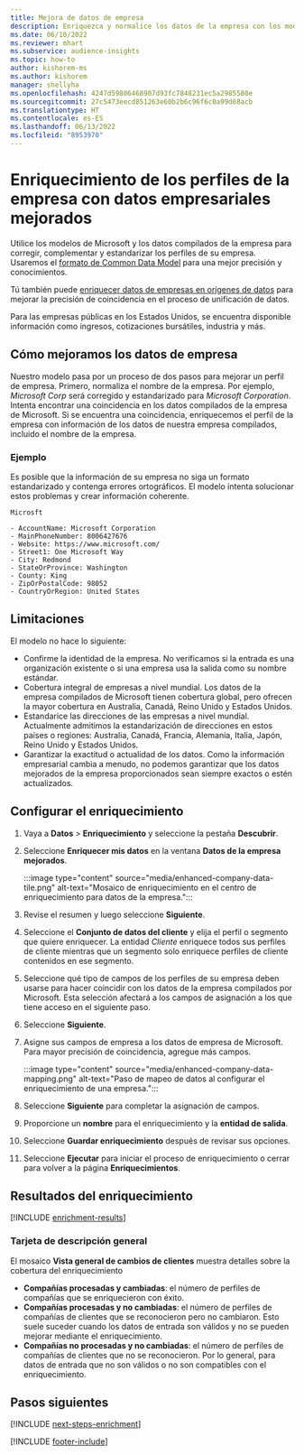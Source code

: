 ```yaml
---
title: Mejora de datos de empresa
description: Enriquezca y normalice los datos de la empresa con los modelos de Microsoft.
ms.date: 06/10/2022
ms.reviewer: mhart
ms.subservice: audience-insights
ms.topic: how-to
author: kishorem-ms
ms.author: kishorem
manager: shellyha
ms.openlocfilehash: 4247d59806468907d93fc7848231ec5a2985580e
ms.sourcegitcommit: 27c5473eecd851263e60b2b6c96f6c0a99d68acb
ms.translationtype: HT
ms.contentlocale: es-ES
ms.lasthandoff: 06/13/2022
ms.locfileid: "8953970"
---
```

# <a name="enrichment-of-company-profiles-with-enhanced-company-data"></a>Enriquecimiento de los perfiles de la empresa con datos empresariales mejorados

Utilice los modelos de Microsoft y los datos compilados de la empresa para corregir, complementar y estandarizar los perfiles de su empresa. Usaremos el [formato de Common Data Model](/common-data-model/schema/core/applicationcommon/account) para una mejor precisión y conocimientos.

Tú también puede [enriquecer datos de empresas en orígenes de datos](data-sources-enrichment.md) para mejorar la precisión de coincidencia en el proceso de unificación de datos.

Para las empresas públicas en los Estados Unidos, se encuentra disponible información como ingresos, cotizaciones bursátiles, industria y más.  

## <a name="how-we-enhance-company-data"></a>Cómo mejoramos los datos de empresa

Nuestro modelo pasa por un proceso de dos pasos para mejorar un perfil de empresa. Primero, normaliza el nombre de la empresa. Por ejemplo, *Microsoft Corp* será corregido y estandarizado para *Microsoft Corporation*. Intenta encontrar una coincidencia en los datos compilados de la empresa de Microsoft. Si se encuentra una coincidencia, enriquecemos el perfil de la empresa con información de los datos de nuestra empresa compilados, incluido el nombre de la empresa.

### <a name="example"></a>Ejemplo

Es posible que la información de su empresa no siga un formato estandarizado y contenga errores ortográficos. El modelo intenta solucionar estos problemas y crear información coherente.

```Input
Microsft
```

```Output
- AccountName: Microsoft Corporation
- MainPhoneNumber: 8006427676
- Website: https://www.microsoft.com/
- Street1: One Microsoft Way
- City: Redmond
- StateOrProvince: Washington
- County: King
- ZipOrPostalCode: 98052
- CountryOrRegion: United States
```

## <a name="limitations"></a>Limitaciones

El modelo no hace lo siguiente:

- Confirme la identidad de la empresa. No verificamos si la entrada es una organización existente o si una empresa usa la salida como su nombre estándar.
- Cobertura integral de empresas a nivel mundial. Los datos de la empresa compilados de Microsoft tienen cobertura global, pero ofrecen la mayor cobertura en Australia, Canadá, Reino Unido y Estados Unidos.
- Estandarice las direcciones de las empresas a nivel mundial. Actualmente admitimos la estandarización de direcciones en estos países o regiones: Australia, Canadá, Francia, Alemania, Italia, Japón, Reino Unido y Estados Unidos.
- Garantizar la exactitud o actualidad de los datos. Como la información empresarial cambia a menudo, no podemos garantizar que los datos mejorados de la empresa proporcionados sean siempre exactos o estén actualizados.

## <a name="configure-the-enrichment"></a>Configurar el enriquecimiento

1. Vaya a **Datos** > **Enriquecimiento** y seleccione la pestaña **Descubrir**.

1. Seleccione **Enriquecer mis datos** en la ventana **Datos de la empresa mejorados**.

   :::image type="content" source="media/enhanced-company-data-tile.png" alt-text="Mosaico de enriquecimiento en el centro de enriquecimiento para datos de la empresa.":::

1. Revise el resumen y luego seleccione **Siguiente**.

1. Seleccione el **Conjunto de datos del cliente** y elija el perfil o segmento que quiere enriquecer. La entidad *Cliente* enriquece todos sus perfiles de cliente mientras que un segmento solo enriquece perfiles de cliente contenidos en ese segmento.

1. Seleccione qué tipo de campos de los perfiles de su empresa deben usarse para hacer coincidir con los datos de la empresa compilados por Microsoft. Esta selección afectará a los campos de asignación a los que tiene acceso en el siguiente paso.

1. Seleccione **Siguiente**.

1. Asigne sus campos de empresa a los datos de empresa de Microsoft. Para mayor precisión de coincidencia, agregue más campos.

    :::image type="content" source="media/enhanced-company-data-mapping.png" alt-text="Paso de mapeo de datos al configurar el enriquecimiento de una empresa.":::

1. Seleccione **Siguiente** para completar la asignación de campos.

1. Proporcione un **nombre** para el enriquecimiento y la **entidad de salida**.

1. Seleccione **Guardar enriquecimiento** después de revisar sus opciones.

1. Seleccione **Ejecutar** para iniciar el proceso de enriquecimiento o cerrar para volver a la página **Enriquecimientos**.

## <a name="enrichment-results"></a>Resultados del enriquecimiento

[!INCLUDE [enrichment-results](includes/enrichment-results.md)]

### <a name="overview-card"></a>Tarjeta de descripción general

El mosaico **Vista general de cambios de clientes** muestra detalles sobre la cobertura del enriquecimiento

- **Compañías procesadas y cambiadas**: el número de perfiles de compañías que se enriquecieron con éxito.
- **Compañías procesadas y no cambiadas**: el número de perfiles de compañías de clientes que se reconocieron pero no cambiaron. Esto suele suceder cuando los datos de entrada son válidos y no se pueden mejorar mediante el enriquecimiento.
- **Compañías no procesadas y no cambiadas**: el número de perfiles de compañías de clientes que no se reconocieron. Por lo general, para datos de entrada que no son válidos o no son compatibles con el enriquecimiento.

## <a name="next-steps"></a>Pasos siguientes

[!INCLUDE [next-steps-enrichment](includes/next-steps-enrichment.md)]

[!INCLUDE [footer-include](includes/footer-banner.md)]
